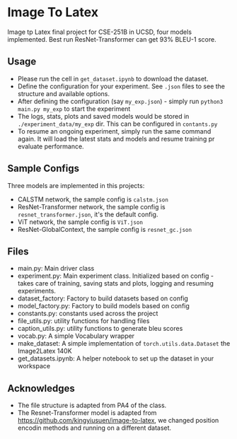 # Image To Latex
Image tp Latex final project for CSE-251B in UCSD, four models implemented. Best run ResNet-Transformer can get 93% BLEU-1 score.

## Usage
* Please run the cell in `get_dataset.ipynb` to download the dataset.
* Define the configuration for your experiment. See `.json` files to see the structure and available options.
* After defining the configuration (say `my_exp.json`) - simply run `python3 main.py my_exp` to start the experiment
* The logs, stats, plots and saved models would be stored in `./experiment_data/my_exp` dir. This can be configured in `contants.py`
* To resume an ongoing experiment, simply run the same command again. It will load the latest stats and models and resume training pr evaluate performance.

## Sample Configs
Three models are implemented in this projects:
* CALSTM network, the sample config is `calstm.json`
* ResNet-Transformer network, the sample config is `resnet_transformer.json`, it's the default config.
* ViT network, the sample config is `ViT.json`
* ResNet-GlobalContext, the sample config is `resnet_gc.json`

## Files
- main.py: Main driver class
- experiment.py: Main experiment class. Initialized based on config - takes care of training, saving stats and plots, logging and resuming experiments.
- dataset_factory: Factory to build datasets based on config
- model_factory.py: Factory to build models based on config
- constants.py: constants used across the project
- file_utils.py: utility functions for handling files 
- caption_utils.py: utility functions to generate bleu scores
- vocab.py: A simple Vocabulary wrapper
- make_dataset: A simple implementation of `torch.utils.data.Dataset` the Image2Latex 140K
- get_datasets.ipynb: A helper notebook to set up the dataset in your workspace

## Acknowledges
* The file structure is adapted from PA4 of the class.
* The Resnet-Transformer model is adapted from https://github.com/kingyiusuen/image-to-latex, we changed position encodin methods and running on a different dataset.
